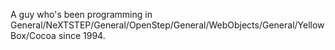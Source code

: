 


A guy who's been programming in General/NeXTSTEP/General/OpenStep/General/WebObjects/General/YellowBox/Cocoa since 1994.
